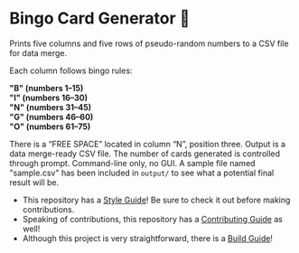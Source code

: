 # Bingo Card Generator 🔮

Prints five columns and five rows of pseudo-random numbers to a CSV file for data merge.

Each column follows bingo rules:

**"B" (numbers 1–15)<br>**
**"I" (numbers 16–30)<br>**
**"N" (numbers 31–45)<br>**
**"G" (numbers 46–60)<br>**
**"O" (numbers 61–75)**

There is a “FREE SPACE” located in column “N”, position three. Output is a data merge-ready CSV file. The number of cards generated is controlled through prompt. Command-line only, no GUI. A sample file named "sample.csv" has been included in ``output/`` to see what a potential final result will be.

- This repository has a [Style Guide](https://github.com/josola/bingo_card/blob/main/docs/STYLE_GUIDE.md)! Be sure to check it out before making contributions.
- Speaking of contributions, this repository has a [Contributing Guide](https://github.com/josola/bingo_card/blob/main/docs/CONTRIBUTING.md) as well!
- Although this project is very straightforward, there is a [Build Guide](https://github.com/josola/bingo_card/blob/main/docs/BUILD_GUIDE.md)!